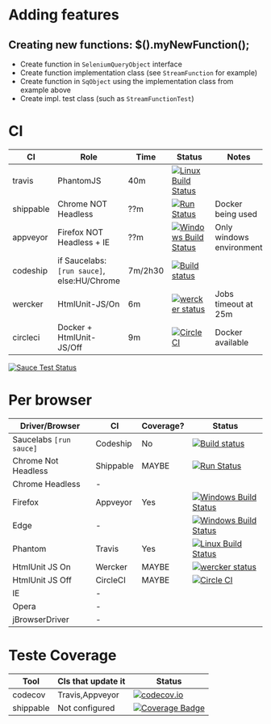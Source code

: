 
# Adding features

## Creating new functions: $().myNewFunction();

- Create function in `SeleniumQueryObject` interface
- Create function implementation class (see `StreamFunction` for example)
- Create function in `SqObject` using the implementation class from example above
- Create impl. test class (such as `StreamFunctionTest`)


# CI


| CI | Role | Time | Status | Notes |
| --- | --- | --- | --- | --- |
| travis | PhantomJS  | 40m | [![Linux Build Status](https://img.shields.io/travis/seleniumQuery/seleniumQuery/master.svg?label=Linux+Build)](https://travis-ci.org/seleniumQuery/seleniumQuery) | |
| shippable | Chrome NOT Headless | ??m | [![Run Status](https://api.shippable.com/projects/58b5bc1b1304cc0500e0c7b0/badge?branch=master)](https://app.shippable.com/github/seleniumQuery/seleniumQuery) | Docker being used
| appveyor | Firefox NOT Headless + IE | ??m | [![Windows Build Status](https://img.shields.io/appveyor/ci/acdcjunior/seleniumQuery/master.svg?label=Windows+Build)](https://ci.appveyor.com/project/acdcjunior/seleniumQuery/branch/master) | Only windows environment
| codeship | if Saucelabs:`[run sauce]`, else:HU/Chrome | 7m/2h30 | [![Build status](https://codeship.com/projects/7b37d0c0-d5b4-0133-1efe-62329e93051f/status?branch=master)](https://codeship.com/projects/142644)
| wercker | HtmlUnit-JS/On | 6m | [![wercker status](https://app.wercker.com/status/b772beb5c952865d659e548bf7d64f48/s "wercker status")](https://app.wercker.com/project/bykey/b772beb5c952865d659e548bf7d64f48) | Jobs timeout at 25m
| circleci | Docker + HtmlUnit-JS/Off | 9m | [![Circle CI](https://circleci.com/gh/seleniumQuery/seleniumQuery.svg?style=svg)](https://circleci.com/gh/seleniumQuery/seleniumQuery) | Docker available

[![Sauce Test Status](https://saucelabs.com/open_sauce/build_matrix/acdcjunior.svg)](https://saucelabs.com/u/acdcjunior)


# Per browser

| Driver/Browser          | CI        | Coverage? | Status |
| ----------------------- | --------- | --------- | --- | 
| Saucelabs `[run sauce]` | Codeship  | No        | [![Build status](https://codeship.com/projects/7b37d0c0-d5b4-0133-1efe-62329e93051f/status?branch=master)](https://codeship.com/projects/142644)
| Chrome Not Headless     | Shippable | MAYBE     | [![Run Status](https://api.shippable.com/projects/58b5bc1b1304cc0500e0c7b0/badge?branch=master)](https://app.shippable.com/github/seleniumQuery/seleniumQuery)
| Chrome Headless         | -
| Firefox                 | Appveyor  | Yes       | [![Windows Build Status](https://img.shields.io/appveyor/ci/acdcjunior/seleniumQuery/master.svg?label=Windows+Build)](https://ci.appveyor.com/project/acdcjunior/seleniumQuery/branch/master)
| Edge                    | -         |           | [![Windows Build Status](https://img.shields.io/appveyor/ci/acdcjunior/seleniumQuery/master.svg?label=Windows+Build)](https://ci.appveyor.com/project/acdcjunior/seleniumQuery/branch/master)
| Phantom                 | Travis    | Yes       | [![Linux Build Status](https://img.shields.io/travis/seleniumQuery/seleniumQuery/master.svg?label=Linux+Build)](https://travis-ci.org/seleniumQuery/seleniumQuery)
| HtmlUnit JS On          | Wercker   | MAYBE     | [![wercker status](https://app.wercker.com/status/b772beb5c952865d659e548bf7d64f48/s "wercker status")](https://app.wercker.com/project/bykey/b772beb5c952865d659e548bf7d64f48)
| HtmlUnit JS Off         | CircleCI  | MAYBE     | [![Circle CI](https://circleci.com/gh/seleniumQuery/seleniumQuery.svg?style=svg)](https://circleci.com/gh/seleniumQuery/seleniumQuery)
| IE                      | -
| Opera                   | -
| jBrowserDriver          | -

# Teste Coverage

| Tool | CIs that update it | Status |
| --- | --- | --- |
| codecov | Travis,Appveyor | [![codecov.io](https://codecov.io/gh/seleniumQuery/seleniumQuery/branch/master/graph/badge.svg)](https://codecov.io/gh/seleniumQuery/seleniumQuery)
| shippable | Not configured | [![Coverage Badge](https://api.shippable.com/projects/58b5bc1b1304cc0500e0c7b0/coverageBadge?branch=master)](https://app.shippable.com/github/seleniumQuery/seleniumQuery)
